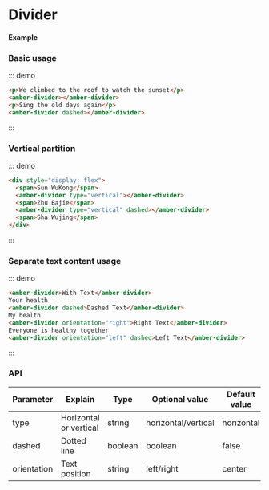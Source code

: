 # Divider

#### Example

### Basic usage

::: demo

```html
<p>We climbed to the roof to watch the sunset</p>
<amber-divider></amber-divider>
<p>Sing the old days again</p>
<amber-divider dashed></amber-divider>
```

:::

### Vertical partition

::: demo

```html
<div style="display: flex">
  <span>Sun WuKong</span>
  <amber-divider type="vertical"></amber-divider>
  <span>Zhu Bajie</span>
  <amber-divider type="vertical" dashed></amber-divider>
  <span>Sha Wujing</span>
</div>
```

:::

### Separate text content usage

::: demo

```html
<amber-divider>With Text</amber-divider>
Your health
<amber-divider dashed>Dashed Text</amber-divider>
My health
<amber-divider orientation="right">Right Text</amber-divider>
Everyone is healthy together
<amber-divider orientation="left" dashed>Left Text</amber-divider>
```

:::

### API

| Parameter   | Explain          | Type    | Optional value      | Default value|
| ----------- | ---------------- | ------- | ------------------- | ---------- |
| type        | Horizontal or vertical| string  | horizontal/vertical | horizontal |
| dashed      | Dotted line      | boolean | boolean             | false      |
| orientation | Text position    | string  | left/right          | center     |
